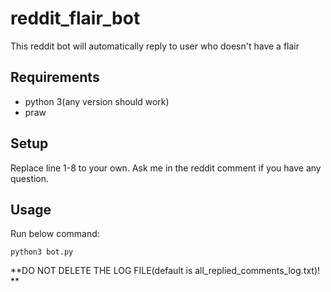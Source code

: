 # reddit_flair_bot

This reddit bot will automatically reply to user who doesn't have a flair


## Requirements
- python 3(any version should work)
- praw

## Setup

Replace line 1-8 to your own. Ask me in the reddit comment if you have any question.


## Usage

Run below command:
```
python3 bot.py
```

**DO NOT DELETE THE LOG FILE(default is all_replied_comments_log.txt)! **

